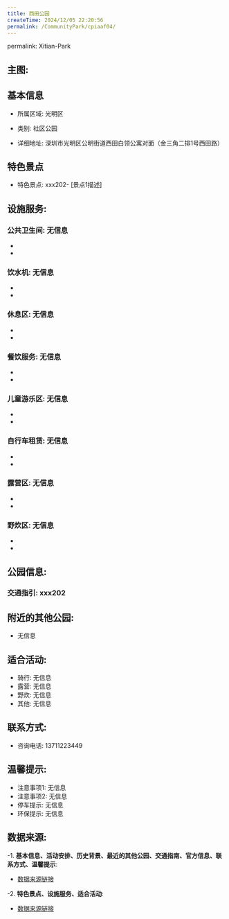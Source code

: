 ```yaml
---
title: 西田公园
createTime: 2024/12/05 22:20:56
permalink: /CommunityPark/cpiaaf04/
---
```

permalink: Xitian-Park
## 主图:
<ImageCard
image="https://cgj.sz.gov.cn/img/4/4018/4018823/10813739.jpg"
title= "西田公园"
description= "xxxxxx202"
date="2024/12/05"
href="/"
author="深圳公园"
/>
## 基本信息

- 所属区域: 光明区

- 类别: 社区公园

- 详细地址: 深圳市光明区公明街道西田白领公寓对面（金三角二排1号西田路）

## 特色景点
- 特色景点: xxx202- [景点1描述]
## 设施服务:
### 公共卫生间: 无信息
- 
- 
### 饮水机: 无信息
- 
- 
### 休息区: 无信息
- 
- 
### 餐饮服务: 无信息
- 
- 
### 儿童游乐区: 无信息
- 
- 
### 自行车租赁: 无信息
- 
- 
### 露营区: 无信息
- 
- 
### 野炊区: 无信息

- 
- 
## 公园信息:
### 交通指引: xxx202

## 附近的其他公园:
- 无信息

## 适合活动:
- 骑行: 无信息
- 露营: 无信息
- 野炊: 无信息
- 其他: 无信息

## 联系方式:
- 咨询电话: 13711223449
## 温馨提示:
- 注意事项1: 无信息
- 注意事项2: 无信息
- 停车提示: 无信息
- 环保提示: 无信息

## 数据来源:
-1. **基本信息、活动安排、历史背景、最近的其他公园、交通指南、官方信息、联系方式、温馨提示**:
- [数据来源链接](https://cgj.sz.gov.cn/xsmh/gysz/sqgy/content/post_10813739.html)

-2. **特色景点、设施服务、适合活动**:
- [数据来源链接](https://cgj.sz.gov.cn/xsmh/gysz/sqgy/content/post_10813739.html)

